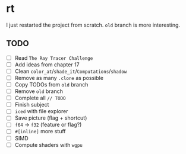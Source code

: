 # rt

I just restarted the project from scratch. `old` branch is more interesting.

## TODO

- [ ] Read `The Ray Tracer Challenge`
- [ ] Add ideas from chapter 17
- [ ] Clean `color_at`/`shade_it`/`Computations`/`shadow`
- [ ] Remove as many `.clone` as possible
- [ ] Copy TODOs from `old` branch
- [ ] Remove `old` branch
- [ ] Complete all `// TODO`
- [ ] Finish subject
- [ ] `iced` with file explorer
- [ ] Save picture (flag + shortcut)
- [ ] `f64` -> `f32` (feature or flag?)
- [ ] `#[inline]` more stuff
- [ ] SIMD
- [ ] Compute shaders with `wgpu`
